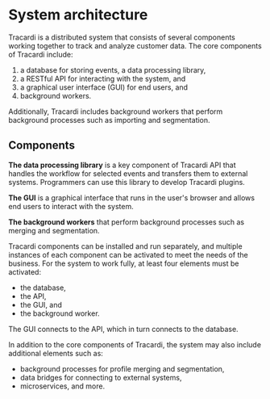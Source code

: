# System architecture

Tracardi is a distributed system that consists of several components working together to track and analyze customer
data. The core components of Tracardi include:

1. a database for storing events, a data processing library,
2. a RESTful API for interacting with the system, and
3. a graphical user interface (GUI) for end users, and
4. background workers.

Additionally, Tracardi includes background workers that perform background processes such as importing and segmentation.

## Components

**The data processing library** is a key component of Tracardi API that handles the workflow for selected events and
transfers them to external systems. Programmers can use this library to develop Tracardi plugins.

**The GUI** is a graphical interface that runs in the user's browser and allows end users to interact with the system.

**The background workers** that perform background processes such as merging and segmentation.

Tracardi components can be installed and run separately, and multiple instances of each component can be activated to
meet the needs of the business. For the system to work fully, at least four elements must be activated:

- the database,
- the API,
- the GUI, and
- the background worker.

The GUI connects to the API, which in turn connects to the database.

In addition to the core components of Tracardi, the system may also include additional elements such as:

* background processes for profile merging and segmentation,
* data bridges for connecting to external systems,
* microservices, and more. 
